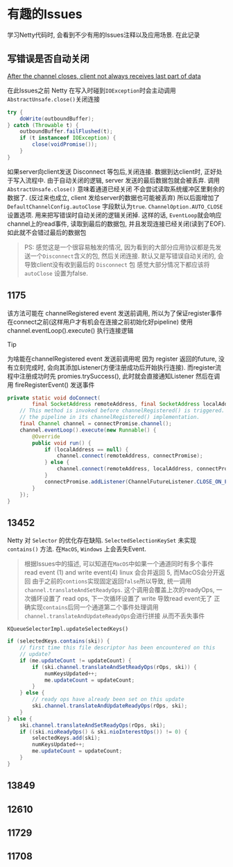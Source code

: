 # 有趣的Issues
学习Netty代码时, 会看到不少有用的Issues注释以及应用场景.
在此记录

## 写错误是否自动关闭
[After the channel closes, client not always receives last part of data](https://github.com/netty/netty/issues/1952)

在此Issues之前 Netty 在写入时碰到`IOException`时会主动调用`AbstractUnsafe.close()`关闭连接
```java
try {
    doWrite(outboundBuffer);
} catch (Throwable t) {
    outboundBuffer.failFlushed(t);
    if (t instanceof IOException) {
        close(voidPromise());
    }
}
```
如果server向client发送 Disconnect 等包后,关闭连接. 数据到达client时, 正好处于写入流程中. 
由于自动关闭的逻辑, server 发送的最后数据包就会被丢弃. 调用 `AbstractUnsafe.close()` 意味着通道已经关闭
不会尝试读取系统缓冲区里剩余的数据了. (反过来也成立, client 发给server的数据也可能被丢弃)
所以后面增加了 `DefaultChannelConfig.autoClose` 字段默认为`true`.  `ChannelOption.AUTO_CLOSE` 设置选项.
用来把写错误时自动关闭的逻辑关闭掉. 
这样的话, `EventLoop`就会响应channel上的read事件, 读取到最后的数据包, 并且发现连接已经关闭(读到了EOF).
如此就不会错过最后的数据包

> PS: 感觉这是一个很容易触发的情况, 因为看到的大部分应用协议都是先发送一个`Disconnect`含义的包, 然后关闭连接.
> 默认又是写错误自动关闭的, 会导致client没有收到最后的 `Disconnect` 包
> 感觉大部分情况下都应该将 `autoClose` 设置为false.
 

## 1175

该方法可能在 channelRegistered event 发送前调用, 
所以为了保证register事件在connect之前(这样用户才有机会在连接之前初始化好pipeline)
使用 channel.eventLoop().execute() 执行连接逻辑

> [!TIP]
> 为啥能在channelRegistered event 发送前调用呢
> 因为 register 返回的future, 没有立刻完成时, 会向其添加Listener(方便注册成功后开始执行连接).
> 而register流程中注册成功时先 promies.trySuccess(), 此时就会直接通知Listener
> 然后在调用 fireRegisterEvent() 发送事件

```java
private static void doConnect(
        final SocketAddress remoteAddress, final SocketAddress localAddress, final ChannelPromise connectPromise) {
    // This method is invoked before channelRegistered() is triggered.  Give user handlers a chance to set up
    // the pipeline in its channelRegistered() implementation.
    final Channel channel = connectPromise.channel();
    channel.eventLoop().execute(new Runnable() {
        @Override
        public void run() {
            if (localAddress == null) {
                channel.connect(remoteAddress, connectPromise);
            } else {
                channel.connect(remoteAddress, localAddress, connectPromise);
            }
            connectPromise.addListener(ChannelFutureListener.CLOSE_ON_FAILURE);
        }
    });
}
```

## 13452
Netty 对 `Selector` 的优化存在缺陷. `SelectedSelectionKeySet` 未实现 `contains()` 方法.
在`MacOS`, `Windows` 上会丢失Event.

> 根据Issues中的描述, 可以知道在`MacOS`中如果一个通道同时有多个事件 read event (1) and write event(4)
> linux 会合并返回 5, 而MacOS会分开返回
> 由于之前的`contions`实现固定返回`false`所以导致, 统一调用`channel.translateAndSetReadyOps`.
> 这个调用会覆盖上次的readyOps, 一次循环设置了 read ops, 下一次循环设置了 write 
> 导致read event无了
> 正确实现`contains`后同一个通道第二个事件处理调用`channel.translateAndUpdateReadyOps`会进行拼接
> 从而不丢失事件

`KQueueSelectorImpl.updateSelectedKeys()`
```java
if (selectedKeys.contains(ski)) {
    // first time this file descriptor has been encountered on this
    // update?
    if (me.updateCount != updateCount) {
        if (ski.channel.translateAndSetReadyOps(rOps, ski)) {
            numKeysUpdated++;
            me.updateCount = updateCount;
        }
    } else {
        // ready ops have already been set on this update
        ski.channel.translateAndUpdateReadyOps(rOps, ski);
    }
} else {
    ski.channel.translateAndSetReadyOps(rOps, ski);
    if ((ski.nioReadyOps() & ski.nioInterestOps()) != 0) {
        selectedKeys.add(ski);
        numKeysUpdated++;
        me.updateCount = updateCount;
    }
}
```

## 13849

## 12610

## 11729

## 11708
